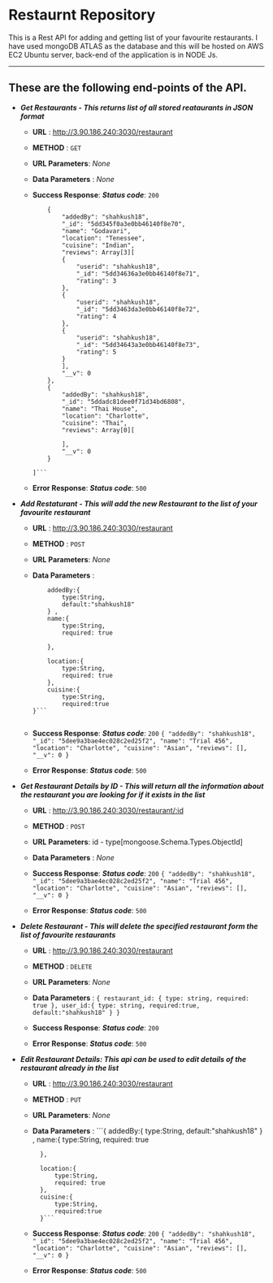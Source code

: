 # Restaurnt Repository 

This is a Rest API for  adding and getting list of your favourite restaurants. I have used mongoDB ATLAS as the database and this will be hosted on AWS EC2 Ubuntu server, back-end of the application is in NODE Js.

--- 

## These are the following end-points of the API.

- ***Get Restaurants - This returns list of all stored reataurants in JSON format***
    - **URL** : http://3.90.186.240:3030/restaurant

    - **METHOD** : `GET`

    - **URL Parameters**: *None* 

    - **Data Parameters** : *None*

    - **Success Response**:
        ***Status code***: `200`
        ```Array[2][
            {
                "addedBy": "shahkush18",
                "_id": "5dd345f0a3e0bb46140f8e70",
                "name": "Godavari",
                "location": "Tenessee",
                "cuisine": "Indian",
                "reviews": Array[3][
                {
                    "userid": "shahkush18",
                    "_id": "5dd34636a3e0bb46140f8e71",
                    "rating": 3
                },
                {
                    "userid": "shahkush18",
                    "_id": "5dd3463da3e0bb46140f8e72",
                    "rating": 4
                },
                {
                    "userid": "shahkush18",
                    "_id": "5dd34643a3e0bb46140f8e73",
                    "rating": 5
                }
                ],
                "__v": 0
            },
            {
                "addedBy": "shahkush18",
                "_id": "5ddadc81dee0f71d34bd6808",
                "name": "Thai House",
                "location": "Charlotte",
                "cuisine": "Thai",
                "reviews": Array[0][
                
                ],
                "__v": 0
            }

        ]```
    - **Error Response**: 
        ***Status code***: `500`

- ***Add Restaturant - This will add the new Restaurant to the list of your favourite restaurant***
    - **URL** : http://3.90.186.240:3030/restaurant

    - **METHOD** : `POST`

    - **URL Parameters**: *None* 

    - **Data Parameters** : 
        ```{
            addedBy:{
                type:String,
                default:"shahkush18"
            } ,
            name:{
                type:String,
                required: true
            
            },

            location:{
                type:String,
                required: true
            },
            cuisine:{
                type:String,
                required:true
        }```


    - **Success Response**:
        ***Status code***: `200`
            ```{
                "addedBy": "shahkush18",
                "_id": "5dee9a3bae4ec028c2ed25f2",
                "name": "Trial 456",
                "location": "Charlotte",
                "cuisine": "Asian",
                "reviews": [],
                "__v": 0
            }```
    - **Error Response**: 
        ***Status code***: `500`


- ***Get Restaurant Details by ID - This will return all the information about the restaurant you are looking for if it exists in the list***
    - **URL** : http://3.90.186.240:3030/restaurant/:id

    - **METHOD** : `POST`

    - **URL Parameters**: id - type[mongoose.Schema.Types.ObjectId] 

    - **Data Parameters** : *None*

    - **Success Response**:
        ***Status code***: `200`
            ```{
                "addedBy": "shahkush18",
                "_id": "5dee9a3bae4ec028c2ed25f2",
                "name": "Trial 456",
                "location": "Charlotte",
                "cuisine": "Asian",
                "reviews": [],
                "__v": 0
            }```
    - **Error Response**: 
        ***Status code***: `500`

- ***Delete Restaurant - This will delete the specified restaurant form the list of favourite restaurants***

    - **URL** : http://3.90.186.240:3030/restaurant

    - **METHOD** : `DELETE`

    - **URL Parameters**: *None* 

    - **Data Parameters** :
            ```{
                restaurant_id: {
                    type: string,
                    required: true
                },
                user_id:{
                    type: string,
                    required:true,
                    default:"shahkush18"
                }
            }```


    - **Success Response**:
        ***Status code***: `200`
            
    - **Error Response**: 
        ***Status code***: `500`

- ***Edit Restaurant Details: This api can be used to edit details of the restaurant already in the list***

    - **URL** : http://3.90.186.240:3030/restaurant

    - **METHOD** : `PUT`

    - **URL Parameters**: *None* 

    - **Data Parameters** :
            ```{
            addedBy:{
                type:String,
                default:"shahkush18"
            } ,
            name:{
                type:String,
                required: true
            
            },

            location:{
                type:String,
                required: true
            },
            cuisine:{
                type:String,
                required:true
            }```


    - **Success Response**:
        ***Status code***: `200`
            ```{
                "addedBy": "shahkush18",
                "_id": "5dee9a3bae4ec028c2ed25f2",
                "name": "Trial 456",
                "location": "Charlotte",
                "cuisine": "Asian",
                "reviews": [],
                "__v": 0
            }```
    - **Error Response**: 
        ***Status code***: `500`
    









    
                    
                    





